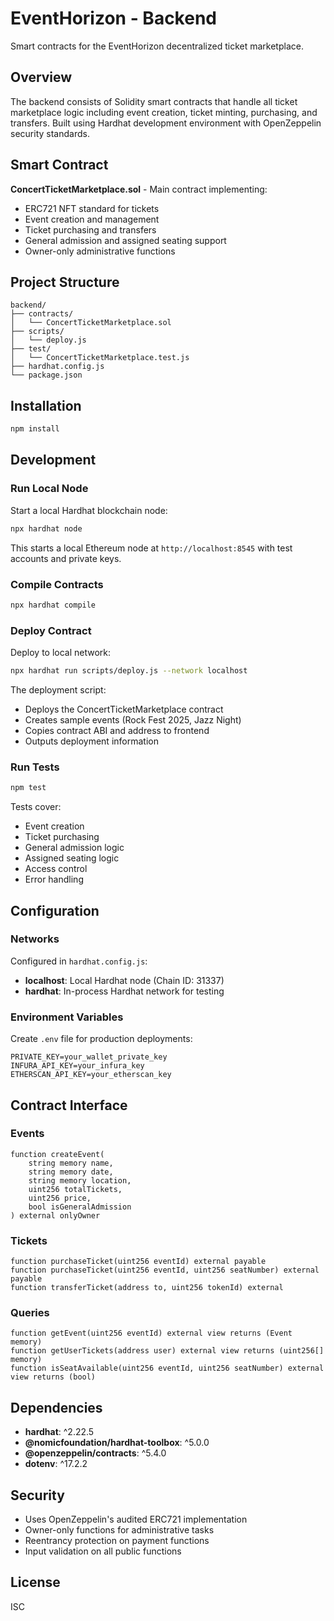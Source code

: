 # EventHorizon - Backend

Smart contracts for the EventHorizon decentralized ticket marketplace.

## Overview

The backend consists of Solidity smart contracts that handle all ticket marketplace logic including event creation, ticket minting, purchasing, and transfers. Built using Hardhat development environment with OpenZeppelin security standards.

## Smart Contract

**ConcertTicketMarketplace.sol** - Main contract implementing:
- ERC721 NFT standard for tickets
- Event creation and management
- Ticket purchasing and transfers
- General admission and assigned seating support
- Owner-only administrative functions

## Project Structure

```
backend/
├── contracts/
│   └── ConcertTicketMarketplace.sol
├── scripts/
│   └── deploy.js
├── test/
│   └── ConcertTicketMarketplace.test.js
├── hardhat.config.js
└── package.json
```

## Installation

```bash
npm install
```

## Development

### Run Local Node

Start a local Hardhat blockchain node:

```bash
npx hardhat node
```

This starts a local Ethereum node at `http://localhost:8545` with test accounts and private keys.

### Compile Contracts

```bash
npx hardhat compile
```

### Deploy Contract

Deploy to local network:

```bash
npx hardhat run scripts/deploy.js --network localhost
```

The deployment script:
- Deploys the ConcertTicketMarketplace contract
- Creates sample events (Rock Fest 2025, Jazz Night)
- Copies contract ABI and address to frontend
- Outputs deployment information

### Run Tests

```bash
npm test
```

Tests cover:
- Event creation
- Ticket purchasing
- General admission logic
- Assigned seating logic
- Access control
- Error handling

## Configuration

### Networks

Configured in `hardhat.config.js`:
- **localhost**: Local Hardhat node (Chain ID: 31337)
- **hardhat**: In-process Hardhat network for testing

### Environment Variables

Create `.env` file for production deployments:

```
PRIVATE_KEY=your_wallet_private_key
INFURA_API_KEY=your_infura_key
ETHERSCAN_API_KEY=your_etherscan_key
```

## Contract Interface

### Events

```solidity
function createEvent(
    string memory name,
    string memory date,
    string memory location,
    uint256 totalTickets,
    uint256 price,
    bool isGeneralAdmission
) external onlyOwner
```

### Tickets

```solidity
function purchaseTicket(uint256 eventId) external payable
function purchaseTicket(uint256 eventId, uint256 seatNumber) external payable
function transferTicket(address to, uint256 tokenId) external
```

### Queries

```solidity
function getEvent(uint256 eventId) external view returns (Event memory)
function getUserTickets(address user) external view returns (uint256[] memory)
function isSeatAvailable(uint256 eventId, uint256 seatNumber) external view returns (bool)
```

## Dependencies

- **hardhat**: ^2.22.5
- **@nomicfoundation/hardhat-toolbox**: ^5.0.0
- **@openzeppelin/contracts**: ^5.4.0
- **dotenv**: ^17.2.2

## Security

- Uses OpenZeppelin's audited ERC721 implementation
- Owner-only functions for administrative tasks
- Reentrancy protection on payment functions
- Input validation on all public functions

## License

ISC
